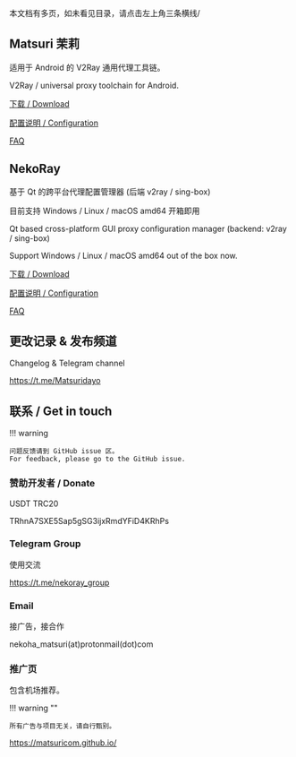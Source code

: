 本文档有多页，如未看见目录，请点击左上角三条横线/

## Matsuri 茉莉

适用于 Android 的 V2Ray 通用代理工具链。

V2Ray / universal proxy toolchain for Android.

[下载 / Download](/download/)

[配置说明 / Configuration](/m-configuration/)

[FAQ](/m-faq/)

## NekoRay

基于 Qt 的跨平台代理配置管理器 (后端 v2ray / sing-box)

目前支持 Windows / Linux / macOS amd64 开箱即用

Qt based cross-platform GUI proxy configuration manager (backend: v2ray / sing-box)

Support Windows / Linux / macOS amd64 out of the box now.

[下载 / Download](/download/)

[配置说明 / Configuration](/n-configuration/)

[FAQ](/n-faq/)

## 更改记录 & 发布频道

Changelog & Telegram channel

https://t.me/Matsuridayo

## 联系 / Get in touch

!!! warning

    问题反馈请到 GitHub issue 区。
    For feedback, please go to the GitHub issue.

### 赞助开发者 / Donate

USDT TRC20

TRhnA7SXE5Sap5gSG3ijxRmdYFiD4KRhPs

### Telegram Group

使用交流

https://t.me/nekoray_group

### Email

接广告，接合作

nekoha_matsuri(at)protonmail(dot)com

### 推广页

包含机场推荐。

!!! warning ""

    所有广告与项目无关，请自行甄别。

https://matsuricom.github.io/
